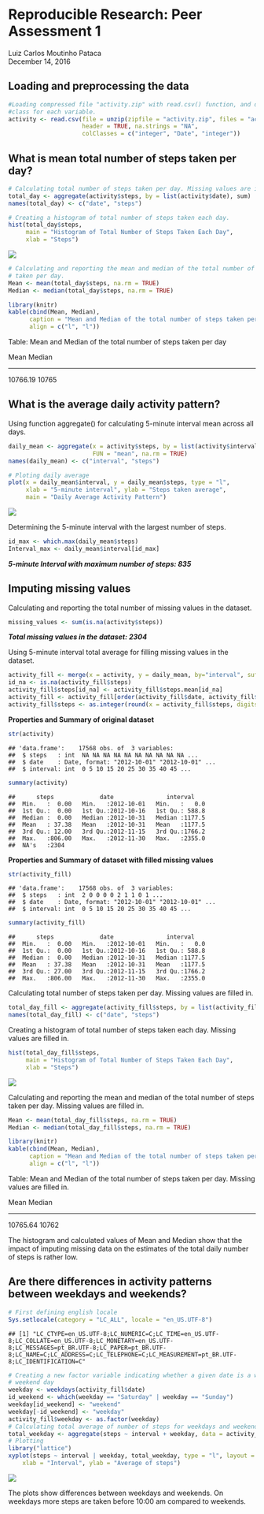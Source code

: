 # Reproducible Research: Peer Assessment 1
Luiz Carlos Moutinho Pataca  
December 14, 2016  



## Loading and preprocessing the data



```r
#Loading compressed file "activity.zip" with read.csv() function, and defining
#class for each variable.
activity <- read.csv(file = unzip(zipfile = "activity.zip", files = "activity.csv"),
                     header = TRUE, na.strings = "NA",
                     colClasses = c("integer", "Date", "integer"))
```

## What is mean total number of steps taken per day?


```r
# Calculating total number of steps taken per day. Missing values are ignored.
total_day <- aggregate(activity$steps, by = list(activity$date), sum)
names(total_day) <- c("date", "steps")
```


```r
# Creating a histogram of total number of steps taken each day.
hist(total_day$steps,
     main = "Histogram of Total Number of Steps Taken Each Day",
     xlab = "Steps")
```

![](PA1_template_files/figure-html/histogram_total-1.png)<!-- -->



```r
# Calculating and reporting the mean and median of the total number of steps
# taken per day.
Mean <- mean(total_day$steps, na.rm = TRUE)
Median <- median(total_day$steps, na.rm = TRUE)

library(knitr)
kable(cbind(Mean, Median),
      caption = "Mean and Median of the total number of steps taken per day",
      align = c("l", "l"))
```



Table: Mean and Median of the total number of steps taken per day

Mean       Median 
---------  -------
10766.19   10765  


## What is the average daily activity pattern?

Using  function aggregate() for calculating 5-minute interval mean across all days.


```r
daily_mean <- aggregate(x = activity$steps, by = list(activity$interval),
                        FUN = "mean", na.rm = TRUE)
names(daily_mean) <- c("interval", "steps")

# Ploting daily average
plot(x = daily_mean$interval, y = daily_mean$steps, type = "l",
     xlab = "5-minute interval", ylab = "Steps taken average",
     main = "Daily Average Activity Pattern")
```

![](PA1_template_files/figure-html/Daily_Mean-1.png)<!-- -->

Determining the 5-minute interval with the largest number of steps.


```r
id_max <- which.max(daily_mean$steps)
Interval_max <- daily_mean$interval[id_max]
```

***5-minute Interval with maximum number of steps: 835***

## Imputing missing values

Calculating and reporting the total number of missing values in the dataset.


```r
missing_values <- sum(is.na(activity$steps))
```

***Total missing values in the dataset: 2304***

Using 5-minute interval total average for filling missing values in the dataset.


```r
activity_fill <- merge(x = activity, y = daily_mean, by="interval", suffixes=c("",".mean"))
id_na <- is.na(activity_fill$steps)
activity_fill$steps[id_na] <- activity_fill$steps.mean[id_na]
activity_fill <- activity_fill[order(activity_fill$date, activity_fill$interval), c(2, 3, 1)]
activity_fill$steps <- as.integer(round(x = activity_fill$steps, digits = 0))
```

**Properties and Summary of original dataset**


```r
str(activity)
```

```
## 'data.frame':	17568 obs. of  3 variables:
##  $ steps   : int  NA NA NA NA NA NA NA NA NA NA ...
##  $ date    : Date, format: "2012-10-01" "2012-10-01" ...
##  $ interval: int  0 5 10 15 20 25 30 35 40 45 ...
```

```r
summary(activity)
```

```
##      steps             date               interval     
##  Min.   :  0.00   Min.   :2012-10-01   Min.   :   0.0  
##  1st Qu.:  0.00   1st Qu.:2012-10-16   1st Qu.: 588.8  
##  Median :  0.00   Median :2012-10-31   Median :1177.5  
##  Mean   : 37.38   Mean   :2012-10-31   Mean   :1177.5  
##  3rd Qu.: 12.00   3rd Qu.:2012-11-15   3rd Qu.:1766.2  
##  Max.   :806.00   Max.   :2012-11-30   Max.   :2355.0  
##  NA's   :2304
```

**Properties and Summary of dataset with filled missing values**


```r
str(activity_fill)
```

```
## 'data.frame':	17568 obs. of  3 variables:
##  $ steps   : int  2 0 0 0 0 2 1 1 0 1 ...
##  $ date    : Date, format: "2012-10-01" "2012-10-01" ...
##  $ interval: int  0 5 10 15 20 25 30 35 40 45 ...
```

```r
summary(activity_fill)
```

```
##      steps             date               interval     
##  Min.   :  0.00   Min.   :2012-10-01   Min.   :   0.0  
##  1st Qu.:  0.00   1st Qu.:2012-10-16   1st Qu.: 588.8  
##  Median :  0.00   Median :2012-10-31   Median :1177.5  
##  Mean   : 37.38   Mean   :2012-10-31   Mean   :1177.5  
##  3rd Qu.: 27.00   3rd Qu.:2012-11-15   3rd Qu.:1766.2  
##  Max.   :806.00   Max.   :2012-11-30   Max.   :2355.0
```

Calculating total number of steps taken per day. Missing values are filled in.


```r
total_day_fill <- aggregate(activity_fill$steps, by = list(activity_fill$date), sum)
names(total_day_fill) <- c("date", "steps")
```

Creating a histogram of total number of steps taken each day. Missing values are filled in.


```r
hist(total_day_fill$steps,
     main = "Histogram of Total Number of Steps Taken Each Day",
     xlab = "Steps")
```

![](PA1_template_files/figure-html/histogram_total_fill-1.png)<!-- -->

Calculating and reporting the mean and median of the total number of steps taken per day. Missing values are filled in.


```r
Mean <- mean(total_day_fill$steps, na.rm = TRUE)
Median <- median(total_day_fill$steps, na.rm = TRUE)

library(knitr)
kable(cbind(Mean, Median),
      caption = "Mean and Median of the total number of steps taken per day. Missing values are filled in.",
      align = c("l", "l"))
```



Table: Mean and Median of the total number of steps taken per day. Missing values are filled in.

Mean       Median 
---------  -------
10765.64   10762  


The histogram and calculated values of Mean and Median show that the impact of imputing missing data on the estimates of the total daily number of steps is rather low.

## Are there differences in activity patterns between weekdays and weekends?



```r
# First defining english locale
Sys.setlocale(category = "LC_ALL", locale = "en_US.UTF-8")
```

```
## [1] "LC_CTYPE=en_US.UTF-8;LC_NUMERIC=C;LC_TIME=en_US.UTF-8;LC_COLLATE=en_US.UTF-8;LC_MONETARY=en_US.UTF-8;LC_MESSAGES=pt_BR.UTF-8;LC_PAPER=pt_BR.UTF-8;LC_NAME=C;LC_ADDRESS=C;LC_TELEPHONE=C;LC_MEASUREMENT=pt_BR.UTF-8;LC_IDENTIFICATION=C"
```

```r
# Creating a new factor variable indicating whether a given date is a weekday or
# weekend day
weekday <- weekdays(activity_fill$date)
id_weekend <- which(weekday == "Saturday" | weekday == "Sunday")
weekday[id_weekend] <- "weekend"
weekday[-id_weekend] <- "weekday"
activity_fill$weekday <- as.factor(weekday)
# Calculating total average of number of steps for weekdays and weekends
total_weekday <- aggregate(steps ~ interval + weekday, data = activity_fill, mean)
# Plotting
library("lattice")
xyplot(steps ~ interval | weekday, total_weekday, type = "l", layout = c(1, 2), 
    xlab = "Interval", ylab = "Average of steps")
```

![](PA1_template_files/figure-html/total_weekday-1.png)<!-- -->

The plots show differences between weekdays and weekends. On weekdays more steps are taken before 10:00 am compared to weekends.
